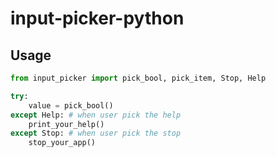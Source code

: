 # input-picker-python

## Usage

``` py
from input_picker import pick_bool, pick_item, Stop, Help

try:
    value = pick_bool()
except Help: # when user pick the help
    print_your_help()
except Stop: # when user pick the stop
    stop_your_app()
```
